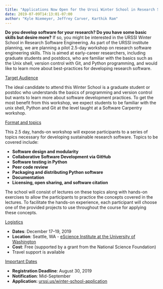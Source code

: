 ```yaml
---
title: "Applications Now Open for the Urssi Winter School in Research Software Engineering"
date: 2019-07-09T14:13:01-07:00
author: "Kyle Niemeyer, Jeffrey Carver, Karthik Ram"
---
```



__Do you develop software for your research? Do you have some basic skills but desire more?__ If so, you might be interested in the URSSI Winter School in Research Software Engineering. As part of the URSSI institute planning, we are planning a pilot 2.5-day workshop on research software engineering skills. This is aimed at early-career researchers, including graduate students and postdocs, who are familiar with the basics such as the Unix shell, version control with Git, and Python programming, and would like to learn more about best-practices for developing research software.

<span style="text-decoration:underline;">Target Audience</span>

The ideal candidate to attend this Winter School is a graduate student or postdoc who understands the basics of programming and version control but wants to learn more about software development practices. To get the most benefit from this workshop, we expect students to be familiar with the unix shell, Python and Git at the level taught at a Software Carpentry workshop.

<span style="text-decoration:underline;">Format and topics</span>

This 2.5 day, hands-on workshop will expose participants to a series of topics necessary for developing sustainable research software. Topics to be covered include:



*   **Software design and modularity**
*   **Collaborative Software Development via GitHub**
*   **Software testing in Python**
*   **Peer code review**
*   **Packaging and distributing Python software**
*   **Documentation**
*   **Licensing, open sharing, and software citation**

The school will consist of lectures on these topics along with hands-on exercises to allow the participants to practice the concepts covered in the lectures. To facilitate the hands-on experience, each participant will choose one of the provided projects to use throughout the course for applying these concepts.

<span style="text-decoration:underline;">Logistics</span>



*   **Dates**: December 17–19, 2019
*   **Location**: Seattle, WA - [eScience Institute at the University of Washington](https://escience.washington.edu/)
*   **Cost**: Free (supported by a grant from the National Science Foundation)
*   Travel support is available

<span style="text-decoration:underline;">Important Dates</span>



*   **Registration Deadline**: August 30, 2019
*   **Notification**: Mid-September
*   **Application:** [urssi.us/winter-school-application](http://urssi.us/winter-school-application/)